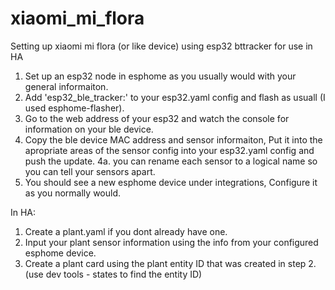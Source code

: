 # xiaomi_mi_flora

Setting up xiaomi mi flora (or like device) using esp32 bttracker for use in HA

1. Set up an esp32 node in esphome as you usually would with your general informaiton. 
2. Add 'esp32_ble_tracker:' to your esp32.yaml config and flash as usuall (I used esphome-flasher).
3. Go to the web address of your esp32 and watch the console for information on your ble device. 
4. Copy the ble device MAC address and sensor informaiton, Put it into the apropriate areas of the sensor config into your esp32.yaml config and push the update.
 4a. you can rename each sensor to a logical name so you can tell your sensors apart. 
5. You should see a new esphome device under integrations, Configure it as you normally would. 


In HA:

1. Create a plant.yaml if you dont already have one.
2. Input your plant sensor information using the info from your configured esphome device. 
3. Create a plant card using the plant entity ID that was created in step 2. (use dev tools - states to find the entity ID)
